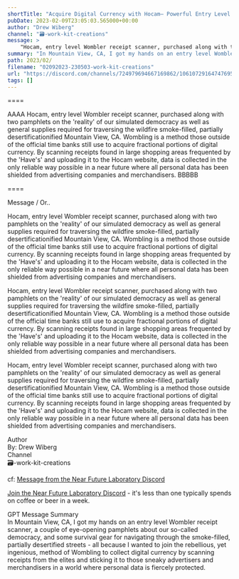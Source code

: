 ```yaml
---
shortTitle: "Acquire Digital Currency with Hocam— Powerful Entry Level Wombler Receipt Scanner for Simulated Democracy in Mountain View, CA"
pubDate: 2023-02-09T23:05:03.565000+00:00
author: "Drew Wiberg"
channel: "🗃-work-kit-creations"
message: >
    "Hocam, entry level Wombler receipt scanner, purchased along with two pamphlets on the 'reality' of our simulated democracy as well as general supplies required for traversing the wildfire smoke-filled, partially desertificationified Mountain View, CA. Wombling is a method those outside of the official time banks still use to acquire fractional portions of digital currency. By scanning receipts found in large shopping areas frequented by the 'Have's' and uploading it to the Hocam website, data is collected in the only reliable way possible in a near future where all personal data has been shielded from advertising companies and merchandisers."
summary: "In Mountain View, CA, I got my hands on an entry level Wombler receipt scanner, a couple of eye-opening pamphlets about our so-called democracy, and some survival gear for navigating through the smoke-filled, partially desertified streets - all because I wanted to join the rebellious, yet ingenious, method of Wombling to collect digital currency by scanning receipts from the elites and sticking it to those sneaky advertisers and merchandisers in a world where personal data is fiercely protected."
path: 2023/02/
filename: "02092023-230503-work-kit-creations"
url: "https://discord.com/channels/724979694667169862/1061072916474769580/1073379031656956016"
tags: []
---
```

====

AAAA Hocam, entry level Wombler receipt scanner, purchased along with two pamphlets on the 'reality' of our simulated democracy as well as general supplies required for traversing the wildfire smoke-filled, partially desertificationified Mountain View, CA. Wombling is a method those outside of the official time banks still use to acquire fractional portions of digital currency. By scanning receipts found in large shopping areas frequented by the 'Have's' and uploading it to the Hocam website, data is collected in the only reliable way possible in a near future where all personal data has been shielded from advertising companies and merchandisers. BBBBB

====
<div class="metadata-title-header pt-3 pb-3 pl-2">Message / Or..</div>    
<div class="human-content-container">  

Hocam, entry level Wombler receipt scanner, purchased along with two pamphlets on the 'reality' of our simulated democracy as well as general supplies required for traversing the wildfire smoke-filled, partially desertificationified Mountain View, CA. Wombling is a method those outside of the official time banks still use to acquire fractional portions of digital currency. By scanning receipts found in large shopping areas frequented by the 'Have's' and uploading it to the Hocam website, data is collected in the only reliable way possible in a near future where all personal data has been shielded from advertising companies and merchandisers.



Hocam, entry level Wombler receipt scanner, purchased along with two pamphlets on the 'reality' of our simulated democracy as well as general supplies required for traversing the wildfire smoke-filled, partially desertificationified Mountain View, CA. Wombling is a method those outside of the official time banks still use to acquire fractional portions of digital currency. By scanning receipts found in large shopping areas frequented by the 'Have's' and uploading it to the Hocam website, data is collected in the only reliable way possible in a near future where all personal data has been shielded from advertising companies and merchandisers.

</div>

<div class="bg-blue-300 p-4 rounded-md mb-4">

Hocam, entry level Wombler receipt scanner, purchased along with two pamphlets on the 'reality' of our simulated democracy as well as general supplies required for traversing the wildfire smoke-filled, partially desertificationified Mountain View, CA. Wombling is a method those outside of the official time banks still use to acquire fractional portions of digital currency. By scanning receipts found in large shopping areas frequented by the 'Have's' and uploading it to the Hocam website, data is collected in the only reliable way possible in a near future where all personal data has been shielded from advertising companies and merchandisers.

</div>

<div class="metadata-title-header pt-3 pb-3 pl-2">Author</div>    
<div class="bg-gray-200 p-4 rounded-md mb-4">   
By: Drew Wiberg
</div>

<div class="metadata-title-header pt-3 pb-3 pl-2">Channel</div>    
<div class="bg-gray-200 p-4 rounded-md mb-4">   
🗃-work-kit-creations</span>
</div>

cf: <a href="">Message from the Near Future Laboratory Discord</a>

<a href="">Join the Near Future Laboratory Discord</a> - it's less than one typically spends on coffee or beer in a week. 

<div class="metadata-title-header pt-3 pb-3 pl-2">GPT Message Summary</div>    
<div class="robot-content-container">
In Mountain View, CA, I got my hands on an entry level Wombler receipt scanner, a couple of eye-opening pamphlets about our so-called democracy, and some survival gear for navigating through the smoke-filled, partially desertified streets - all because I wanted to join the rebellious, yet ingenious, method of Wombling to collect digital currency by scanning receipts from the elites and sticking it to those sneaky advertisers and merchandisers in a world where personal data is fiercely protected.
</div>
</div>

